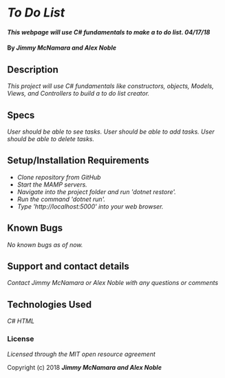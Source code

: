# _To Do List_

#### _This webpage will use C# fundamentals to make a to do list. 04/17/18_

#### By _**Jimmy McNamara and Alex Noble**_

## Description

_This project will use C# fundamentals like constructors, objects, Models, Views, and Controllers to build a to do list creator._

## Specs

_User should be able to see tasks._
_User should be able to add tasks._
_User should be able to delete tasks._

## Setup/Installation Requirements

* _Clone repository from GitHub_
* _Start the MAMP servers._
* _Navigate into the project folder and run 'dotnet restore'._
* _Run the command 'dotnet run'._
* _Type 'http://localhost:5000' into your web browser._

## Known Bugs

_No known bugs as of now._

## Support and contact details

_Contact Jimmy McNamara or Alex Noble with any questions or comments_

## Technologies Used

_C#_
_HTML_

### License

*Licensed through the MIT open resource agreement*

Copyright (c) 2018 **_Jimmy McNamara and Alex Noble_**
